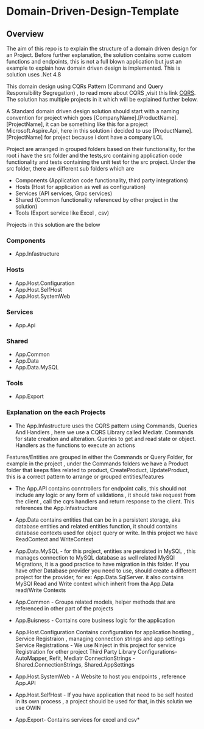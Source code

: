 # Domain-Driven-Design-Template

## Overview
The aim of this repo is to explain the structure of a domain driven design for an Project. Before further explanation, the solution contains some custom functions and endpoints, this is not a full blown application but just an example to explain how domain driven design is implemented. This is solution uses .Net 4.8

This domain design using CQRs Pattern (Command and Query Responsibility Segregation) , to read more about CQRS ,visit this link [CQRS](https://en.wikipedia.org/wiki/Command%E2%80%93query_separation). The solution has multiple projects in it which will be explained further below. 

A Standard domain driven design solution should start with a naming convention for project which goes [CompanyName].[ProductName].[ProjectName], it can be something like this for a project Microsoft.Aspire.Api, here in this solution i decided to use [ProductName].[ProjectName] for project because i dont have a company LOL

Project are arranged in grouped folders based on their functionality, for the root i have the src folder and the tests,src containing application code functionality and tests containing the unit test for the src project. Under the src folder, there are different sub folders which are 

* Components (Application code functionality, third party integrations)
* Hosts (Host for application as well as configuration)
* Services (API services, Grpc services)
* Shared (Common functionality referenced by other project in the solution)
* Tools (Export service like Excel , csv)


Projects in this solution are the below

### Components
* App.Infastructure 

### Hosts
* App.Host.Configuration
* App.Host.SelfHost
* App.Host.SystemWeb

### Services
* App.Api

### Shared
* App.Common
* App.Data
* App.Data.MySQL


### Tools
* App.Export

### Explanation on the each Projects

* The App.Infastructure uses the CQRS pattern using Commands, Queries And Handlers , here we use a CQRS Library called Mediatr. 
Commands for state creation and alteration. 
Queries to get and read state or object.
Handlers as the functions to execute an actions

Features/Entities are grouped in either the Commands or Query Folder, for example in the project , under the Commands folders we have a Product folder that keeps files related to product, CreateProduct, UpdateProduct, this is a correct pattern to arrange or grouped entities/features


* The App.API contains conntrollers for endpoint calls, this should not include any logic or any form of validations , it should take request from the client , call the cqrs handlers and return response to the client. This references the App.Infastructure


* App.Data contains entities that can be in a persistent storage, aka database entities and related entities function, it should contains database contexts used for object query or write. In this project we have ReadContext and WriteContext

* App.Data.MySQL - for this project, entities are persisted in MySQL , this manages connection to MySQL database as well related MySQl Migrations, it is a good practice to have migration in this folder. If you have other Database provider you need to use, should create a different project for the provider, for ex: App.Data.SqlServer. it also contains MySQl Read and Write context which inherit from tha App.Data read/Write Contexts

* App.Common - Groups related models, helper methods that are referenced in other part of the projects

* App.Buisness - Contains core business logic for the application

* App.Host.Configuration 
Contains configuration for application hosting , Service Registraion , managing connection strings and app settings
Service Registrations - We use Ninject in this project for service Registration for other project
Third Party Library Configurations- AutoMapper, Refit, Mediatr
ConnectionStrings - Shared.ConnectionStrings, Shared.AppSettings

* App.Host.SystemWeb - A Website to host you endpoints , reference App.API

* App.Host.SelfHost - If you have application that need to be self hosted in its own process , a project should be used for that, in this solutin we use OWIN

* App.Export- Contains services for excel and csv*













